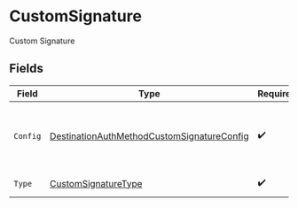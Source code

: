 # CustomSignature

Custom Signature


## Fields

| Field                                                                                                           | Type                                                                                                            | Required                                                                                                        | Description                                                                                                     |
| --------------------------------------------------------------------------------------------------------------- | --------------------------------------------------------------------------------------------------------------- | --------------------------------------------------------------------------------------------------------------- | --------------------------------------------------------------------------------------------------------------- |
| `Config`                                                                                                        | [DestinationAuthMethodCustomSignatureConfig](../../models/shared/destinationauthmethodcustomsignatureconfig.md) | :heavy_check_mark:                                                                                              | Custom signature config for the destination's auth method                                                       |
| `Type`                                                                                                          | [CustomSignatureType](../../models/shared/customsignaturetype.md)                                               | :heavy_check_mark:                                                                                              | Type of auth method                                                                                             |